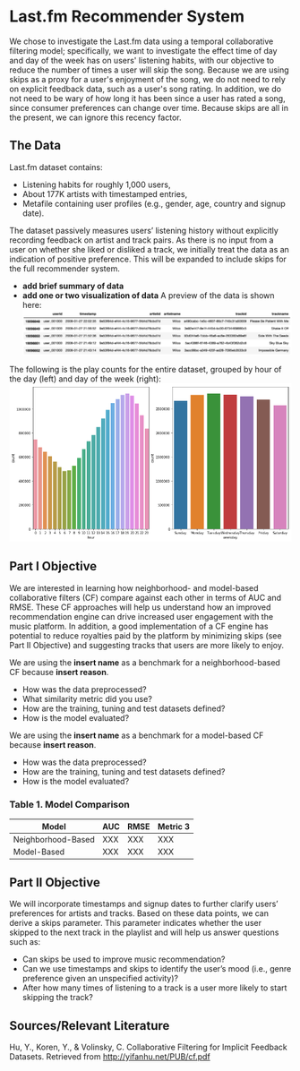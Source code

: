 # Last.fm Recommender System

We chose to investigate the Last.fm data using a temporal collaborative filtering model; specifically, we want to investigate the effect time of day and day of the week has on users' listening habits, with our objective to reduce the number of times a user will skip the song. Because we are using skips as a proxy for a user's enjoyment of the song, we do not need to rely on explicit feedback data, such as a user's song rating. In addition, we do not need to be wary of how long it has been since a user has rated a song, since consumer preferences can change over time. Because skips are all in the present, we can ignore this recency factor.

## The Data

Last.fm dataset contains:
* Listening habits for roughly 1,000 users,
* About 177K artists with timestamped entries,
* Metafile containing user profiles (e.g., gender, age, country and signup date).
 
The dataset passively measures users’ listening history without explicitly recording feedback on artist and track pairs.  As there is no input from a user on whether she liked or disliked a track, we initially treat the data as an indication of positive preference. This will be expanded to include skips for the full recommender system.

- **add brief summary of data**
- **add one or two visualization of data**
A preview of the data is shown here:
![Data Preview](data/DataPreview.png)

The following is the play counts for the entire dataset, grouped by hour of the day (left) and day of the week (right):
![Play Counts by hour of day and day of week](data/PlayCounts.png)

## Part I Objective
We are interested in learning how neighborhood- and model-based collaborative filters (CF) compare against each other in terms of AUC and RMSE.  These CF approaches will help us understand how an improved recommendation engine can drive increased user engagement with the music platform.  In addition, a good implementation of a CF engine has potential to reduce royalties paid by the platform by minimizing skips (see Part II Objective) and suggesting tracks that users are more likely to enjoy.

We are using the **insert name** as a benchmark for a neighborhood-based CF because **insert reason**.
* How was the data preprocessed?
* What similarity metric did you use?
* How are the training, tuning and test datasets defined?
* How is the model evaluated?

We are using the **insert name** as a benchmark for a model-based CF because **insert reason**.
* How was the data preprocessed?
* How are the training, tuning and test datasets defined?
* How is the model evaluated?

### Table 1. Model Comparison
Model | AUC | RMSE | Metric 3
--- | --- | --- | ---
Neighborhood-Based | XXX | XXX | XXX
Model-Based | XXX | XXX | XXX


## Part II Objective
We will incorporate timestamps and signup dates to further clarify users’ preferences for artists and tracks.  Based on these data points, we can derive a skips parameter.  This parameter indicates whether the user skipped to the next track in the playlist and will help us answer questions such as:
* Can skips be used to improve music recommendation?
* Can we use timestamps and skips to identify the user’s mood (i.e., genre preference given an unspecified activity)?
* After how many times of listening to a track is a user more likely to start skipping the track?
 
 
## Sources/Relevant Literature
 
Hu, Y., Koren, Y., & Volinsky, C. Collaborative Filtering for Implicit Feedback Datasets. Retrieved from http://yifanhu.net/PUB/cf.pdf
